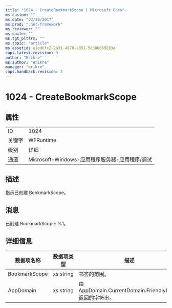 ```yaml
---
title: "1024 - CreateBookmarkScope | Microsoft Docs"
ms.custom: ""
ms.date: "03/30/2017"
ms.prod: ".net-framework"
ms.reviewer: ""
ms.suite: ""
ms.tgt_pltfrm: ""
ms.topic: "article"
ms.assetid: e1ed8fc2-2a31-4878-a851-5db8b869283a
caps.latest.revision: 3
author: "Erikre"
ms.author: "erikre"
manager: "erikre"
caps.handback.revision: 3
---
```

# 1024 - CreateBookmarkScope
## 属性  
  
|||  
|-|-|  
|ID|1024|  
|关键字|WFRuntime|  
|级别|详细|  
|通道|Microsoft\-Windows\-应用程序服务器\-应用程序\/调试|  
  
## 描述  
 指示已创建 BookmarkScope。  
  
## 消息  
 已创建 BookmarkScope: %1。  
  
## 详细信息  
  
|数据项名称|数据项类型|描述|  
|-----------|-----------|--------|  
|BookmarkScope|xs:string|书签的范围。|  
|AppDomain|xs:string|由 AppDomain.CurrentDomain.FriendlyName 返回的字符串。|